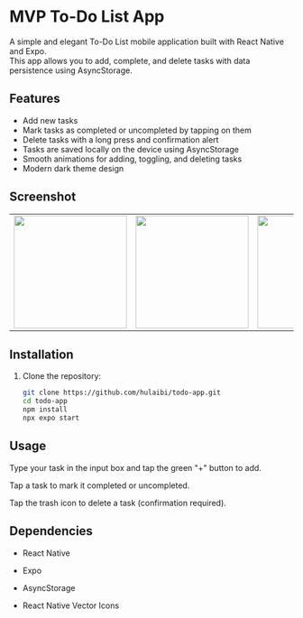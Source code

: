 # MVP To-Do List App

A simple and elegant To-Do List mobile application built with React Native and Expo.  
This app allows you to add, complete, and delete tasks with data persistence using AsyncStorage.

## Features

- Add new tasks
- Mark tasks as completed or uncompleted by tapping on them
- Delete tasks with a long press and confirmation alert
- Tasks are saved locally on the device using AsyncStorage
- Smooth animations for adding, toggling, and deleting tasks
- Modern dark theme design

## Screenshot
<table>
  <tr>
    <td><img src="https://github.com/user-attachments/assets/21144fc1-0f4a-4446-a32b-07e97d6133e8" width="200"/></td>
    <td><img src="https://github.com/user-attachments/assets/b1500ee5-4f1e-4c63-a1f9-241d84eb9135" width="200"/></td>
    <td><img src="https://github.com/user-attachments/assets/9e09dc05-70c2-4825-99dd-3a4e50ef7fee" width="200"/></td>
  </tr>
</table>

## Installation

1. Clone the repository:

   ```bash
   git clone https://github.com/hulaibi/todo-app.git
   cd todo-app
   npm install
   npx expo start

## Usage
Type your task in the input box and tap the green "+" button to add.

Tap a task to mark it completed or uncompleted.

Tap the trash icon to delete a task (confirmation required).

## Dependencies
- React Native

- Expo

- AsyncStorage

- React Native Vector Icons

